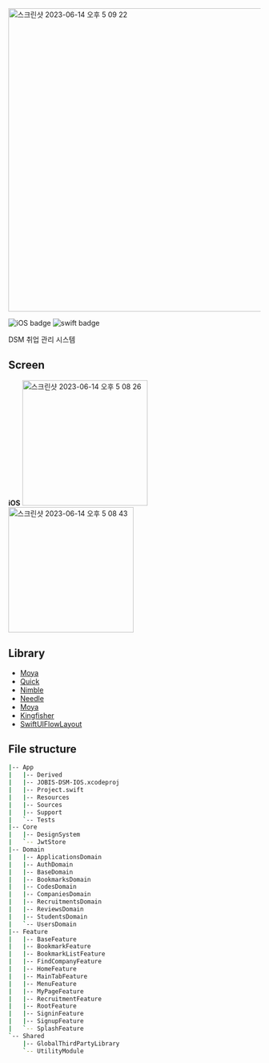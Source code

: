 <img width="605" alt="스크린샷 2023-06-14 오후 5 09 22" src="https://github.com/Team-return/JOBIS-DSM-iOS/assets/102791216/7ab43f59-4f6f-4f50-892e-d3e6c4c62294">

![iOS badge](https://img.shields.io/badge/iOS-15.0%2B-green) ![swift badge](https://img.shields.io/badge/swift-5-orange)


DSM 취업 관리 시스템


## Screen
**iOS**
<img width="250" alt="스크린샷 2023-06-14 오후 5 08 26" src="https://github.com/Team-return/JOBIS-DSM-iOS/assets/102791216/1a6a484d-4f00-41ad-922b-9fef22ed2331">
<img width="250" alt="스크린샷 2023-06-14 오후 5 08 43" src="https://github.com/Team-return/JOBIS-DSM-iOS/assets/102791216/9a351cc6-ce40-4a73-b704-d3b6fc0b9694">

## Library
- [Moya](https://github.com/Moya/Moya.git)
- [Quick](https://github.com/Quick/Quick.git)
- [Nimble](https://github.com/Quick/Nimble.git)
- [Needle](https://github.com/uber/needle.git)
- [Moya](https://github.com/team-aliens/Moya.git)
- [Kingfisher](https://github.com/onevcat/Kingfisher.git)
- [SwiftUIFlowLayout](https://github.com/globulus/swiftui-flow-layout)


## File structure
```bash
|-- App
|   |-- Derived
|   |-- JOBIS-DSM-IOS.xcodeproj
|   |-- Project.swift
|   |-- Resources
|   |-- Sources
|   |-- Support
|   `-- Tests
|-- Core
|   |-- DesignSystem
|   `-- JwtStore
|-- Domain
|   |-- ApplicationsDomain
|   |-- AuthDomain
|   |-- BaseDomain
|   |-- BookmarksDomain
|   |-- CodesDomain
|   |-- CompaniesDomain
|   |-- RecruitmentsDomain
|   |-- ReviewsDomain
|   |-- StudentsDomain
|   `-- UsersDomain
|-- Feature
|   |-- BaseFeature
|   |-- BookmarkFeature
|   |-- BookmarkListFeature
|   |-- FindCompanyFeature
|   |-- HomeFeature
|   |-- MainTabFeature
|   |-- MenuFeature
|   |-- MyPageFeature
|   |-- RecruitmentFeature
|   |-- RootFeature
|   |-- SigninFeature
|   |-- SignupFeature
|   `-- SplashFeature
`-- Shared
    |-- GlobalThirdPartyLibrary
    `-- UtilityModule
